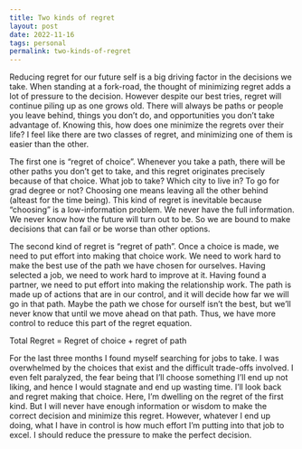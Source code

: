 ```yaml
---
title: Two kinds of regret
layout: post
date: 2022-11-16
tags: personal
permalink: two-kinds-of-regret
---
```

<p style="color: rgb(26, 26, 26)" class="body"><span>Reducing regret for our future self is a big driving factor in the decisions we take. When standing at a fork-road, the thought of minimizing regret adds a lot of pressure to the decision. However despite our best tries, regret will continue piling up as one grows old. There will always be paths or people you leave behind, things you don’t do, and opportunities you don’t take advantage of. Knowing this, how does one minimize the regrets over their life? I feel like there are two classes of regret, and minimizing one of them is easier than the other.</span></p><p class="body"><span>The first one is “regret of choice”. Whenever you take a path, there will be other paths you don’t get to take, and this regret originates precisely because of that choice. What job to take? Which city to live in? To go for grad degree or not? Choosing one means leaving all the other behind (alteast for the time being). This kind of regret is inevitable because “choosing” is a low-information problem. We never have the full information. We never know how the future will turn out to be. So we are bound to make decisions that can fail or be worse than other options.</span></p><p class="body"><span>The second kind of regret is “regret of path”. Once a choice is made, we need to put effort into making that choice work. We need to work hard to make the best use of the path we have chosen for ourselves. Having selected a job, we need to work hard to improve at it. Having found a partner, we need to put effort into making the relationship work. The path is made up of actions that are in our control, and it will decide how far we will go in that path. Maybe the path we chose for ourself isn’t the best, but we’ll never know that until we move ahead on that path. Thus, we have more control to reduce this part of the regret equation.</span></p><p class="body"><span>Total Regret = Regret of choice + regret of path</span></p><p class="body"><span>For the last three months I found myself searching for jobs to take. I was overwhelmed by the choices that exist and the difficult trade-offs involved. I even felt paralyzed, the fear being that I’ll choose something I’ll end up not liking, and hence I would stagnate and end up wasting time. I’ll look back and regret making that choice. Here, I’m dwelling on the regret of the first kind. But I will never have enough information or wisdom to make the correct decision and minimize this regret. However, whatever I end up doing, what I have in control is how much effort I’m putting into that job to excel. I should reduce the pressure to make the perfect decision.</span></p>
